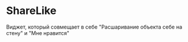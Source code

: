ShareLike
=========

Виджет, который совмещает в себе "Расшаривание объекта себе на стену" и "Мне нравится"

